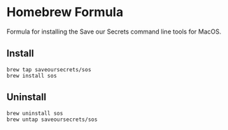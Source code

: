 # Homebrew Formula

Formula for installing the Save our Secrets command line tools for MacOS.

## Install

```
brew tap saveoursecrets/sos
brew install sos
```

## Uninstall

```
brew uninstall sos
brew untap saveoursecrets/sos
```
